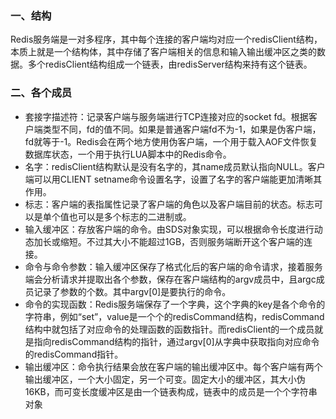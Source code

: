 ### 一、结构

​	Redis服务端是一对多程序，其中每个连接的客户端均对应一个redisClient结构，本质上就是一个结构体，其中存储了客户端相关的信息和输入输出缓冲区之类的数据。多个redisClient结构组成一个链表，由redisServer结构来持有这个链表。

### 二、各个成员

*   套接字描述符：记录客户端与服务端进行TCP连接对应的socket fd。根据客户端类型不同，fd的值不同。如果是普通客户端fd不为-1，如果是伪客户端，fd就等于-1。Redis会在两个地方使用伪客户端，一个用于载入AOF文件恢复数据库状态，一个用于执行LUA脚本中的Redis命令。
*   名字：redisClient结构默认是没有名字的，其name成员默认指向NULL。客户端可以用CLIENT setname命令设置名字，设置了名字的客户端能更加清晰其作用。
*   标志：客户端的表指属性记录了客户端的角色以及客户端目前的状态。标志可以是单个值也可以是多个标志的二进制或。
*   输入缓冲区：存放客户端的命令。由SDS对象实现，可以根据命令长度进行动态加长或缩短。不过其大小不能超过1GB，否则服务端断开这个客户端的连接。
*   命令与命令参数：输入缓冲区保存了格式化后的客户端的命令请求，接着服务端会分析请求并提取出各个参数，保存在客户端结构的argv成员中，且argc成员记录了参数的个数。其中argv[0]是要执行的命令。
*   命令的实现函数：Redis服务端保存了一个字典，这个字典的key是各个命令的字符串，例如“set”，value是一个个的redisCommand结构，redisCommand结构中就包括了对应命令的处理函数的函数指针。而redisClient的一个成员就是指向redisCommand结构的指针，通过argv[0]从字典中获取指向对应命令的redisCommand指针。
*   输出缓冲区：命令执行结果会放在客户端的输出缓冲区中。每个客户端有两个输出缓冲区，一个大小固定，另一个可变。固定大小的缓冲区，其大小伪16KB，而可变长度缓冲区是由一个链表构成，链表中的成员是一个个字符串对象